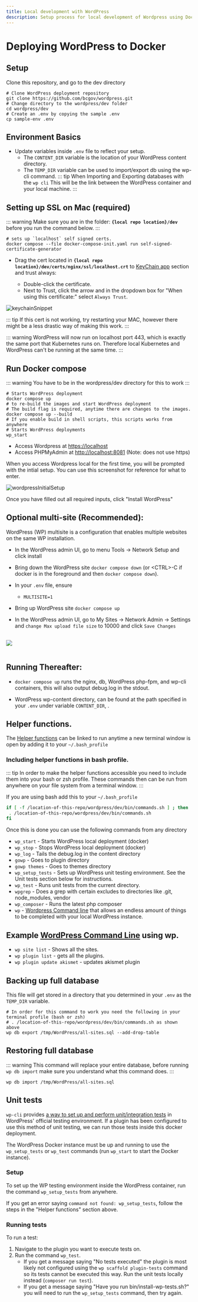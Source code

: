 ```yaml
---
title: Local development with WordPress
description: Setup process for local development of Wordpress using Docker.
---
```


# Deploying WordPress to Docker

## Setup

Clone this repository, and go to the dev directory

```sh:no-line-numbers
# Clone WordPress deployment repository
git clone https://github.com/bcgov/wordpress.git
# Change directory to the wordpress/dev folder
cd wordpress/dev
# Create an .env by copying the sample .env
cp sample-env .env
```

## Environment Basics

- Update variables inside `.env` file to reflect your setup.
  - The `CONTENT_DIR` variable is the location of your WordPress content directory.
  - The `TEMP_DIR` variable can be used to import/export db using the wp-cli command.
    ::: tip
    When Importing and Exporting databases with the `wp cli` This will be the link between the WordPress container and your local machine.
    :::

## Setting up SSL on Mac (required)

::: warning
Make sure you are in the folder: **`{local repo location}/dev`** before you run the command below.
:::

```sh:no-line-numbers
# sets up `localhost` self signed certs.
docker compose --file docker-compose-init.yaml run self-signed-certificate-generator
```

- Drag the cert located in **`{local repo location}/dev/certs/nginx/ssl/localhost.crt`** to [KeyChain app](https://support.apple.com/en-ca/guide/keychain-access/kyca2431/mac) section and trust always:

  - Double-click the certificate.
  - Next to Trust, click the arrow and in the dropdown box for "When using this certificate:" select `Always Trust`.

![keychainSnippet](./keychainSnippet.png)

::: tip
If this cert is not working, try restarting your MAC, however there might be a less drastic way of making this work.
:::

::: warning
WordPress will now run on localhost port 443, which is exactly the same port that Kubernetes runs on. Therefore local Kubernetes and WordPress can't be running at the same time.
:::

## Run Docker compose

::: warning
You have to be in the wordpress/dev directory for this to work
:::

```sh:no-line-numbers
# Starts WordPress deployment
docker compose up
# to re-build the images and start WordPress deployment
# The build flag is required, anytime there are changes to the images.
docker compose up --build
# If you enable build in shell scripts, this scripts works from anywhere
# Starts WordPress deployments
wp_start
```

- Access Wordpress at [https://localhost](https://localhost)
- Access PHPMyAdmin at [http://localhost:8081](http:/localhost:8081) (Note: does not use https)

When you access Wordpress local for the first time, you will be prompted with the intial setup. You can use this screenshot for reference for what to enter.

![wordpressInitialSetup](./wordpressInitialSetup.png)

Once you have filled out all required inputs, click "Install WordPress"

## Optional multi-site (Recommended):

WordPress (WP) multisite is a configuration that enables multiple websites on the same WP installation.

- In the WordPress admin UI, go to menu Tools -> Network Setup and click install
- Bring down the WordPress site `docker compose down` (or \<CTRL>-C if docker is in the foreground and then `docker compose down`).
- In your `.env` file, ensure

  - `MULTISITE=1`

- Bring up WordPress site `docker compose up`
- In the WordPress admin UI, go to My Sites -> Network Admin -> Settings and `change Max upload file size` to 10000 and click `Save Changes`

<img src="/images/max-upload-file-size.png" style="max-width:250px;margin: 1rem 0"/>

## Running Thereafter:

- `docker compose up` runs the nginx, db, WordPress php-fpm, and wp-cli containers, this will also output debug.log in the stdout.

- WordPress wp-content directory, can be found at the path specified in your `.env` under variable `CONTENT_DIR`, .

## Helper functions.

The [Helper functions](./bin/commands.sh) can be linked to run anytime a new terminal window is open by adding it to your `~/.bash_profile`

### Including helper functions in bash profile.

::: tip
In order to make the helper functions accessible you need to include them into your bash or zsh profile. These commands then can be run from anywhere on your file system from a terminal window.
:::

If you are using bash add this to your `~/.bash_profile`

```bash
if [ -f /location-of-this-repo/wordpress/dev/bin/commands.sh ] ; then
 . /location-of-this-repo/wordpress/dev/bin/commands.sh
fi
```

Once this is done you can use the following commands from any directory

- `wp_start` - Starts WordPress local deployment (docker)
- `wp_stop` - Stops WordPress local deployment (docker)
- `wp_log` - Tails the debug.log in the content directory
- `gowp` - Goes to plugin directory
- `gowp themes` - Goes to themes directory
- `wp_setup_tests` - Sets up WordPress unit testing environment. See the Unit tests section below for instructions.
- `wp_test` - Runs unit tests from the current directory.
- `wpgrep` - Does a grep with certain excludes to directories like .git, node_modules, vendor
- `wp_composer` - Runs the latest php composer
- `wp` - [Wordpress Command line](https://wp-cli.org/) that allows an endless amount of things to be completed with your local WordPress instance.

## Example [WordPress Command Line](https://developer.wordpress.org/cli/commands/) using wp.

- `wp site list` - Shows all the sites.
- `wp plugin list` - gets all the plugins.
- `wp plugin update akismet` - updates akismet plugin

## Backing up full database

This file will get stored in a directory that you determined in your `.env` as the `TEMP_DIR` variable.

```sh:no-line-numbers
# In order for this command to work you need the following in your terminal profile (bash or zsh)
# . /location-of-this-repo/wordpress/dev/bin/commands.sh as shown above
wp db export /tmp/WordPress/all-sites.sql --add-drop-table
```

## Restoring full database

::: warning
This command will replace your entire database, before running `wp db import` make sure you understand what this command does.
:::

```sh:no-line-numbers
wp db import /tmp/WordPress/all-sites.sql
```

## Unit tests

`wp-cli` provides [a way to set up and perform unit/integration tests](https://developer.wordpress.org/cli/commands/scaffold/plugin-tests/) in WordPress' official testing environment.
If a plugin has been configured to use this method of unit testing, we can run those tests inside this docker deployment.

The WordPress Docker instance must be up and running to use the `wp_setup_tests` or `wp_test` commands (run `wp_start` to start the Docker instance).

### Setup

To set up the WP testing environment inside the WordPress container, run the command `wp_setup_tests` from anywhere.

If you get an error saying `command not found: wp_setup_tests`, follow the steps in the "Helper functions" section above.

### Running tests

To run a test:
1. Navigate to the plugin you want to execute tests on.
2. Run the command `wp_test`.
   - If you get a message saying "No tests executed" the plugin is most likely not configured using the `wp scaffold plugin-tests` command so its tests cannot be executed this way. Run the unit tests locally instead (`composer run test`).
   - If you get a message saying "Have you run bin/install-wp-tests.sh?" you will need to run the `wp_setup_tests` command, then try again.
